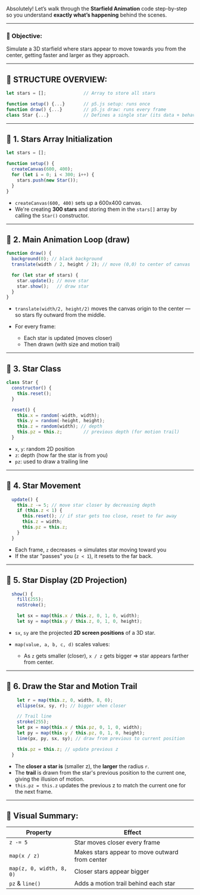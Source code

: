 Absolutely! Let’s walk through the **Starfield Animation** code step-by-step so you understand **exactly what’s happening** behind the scenes.

---

### 🎯 Objective:

Simulate a 3D starfield where stars appear to move towards you from the center, getting faster and larger as they approach.

---

## 🧱 STRUCTURE OVERVIEW:

```js
let stars = [];              // Array to store all stars

function setup() {...}       // p5.js setup: runs once
function draw() {...}        // p5.js draw: runs every frame
class Star {...}             // Defines a single star (its data + behavior)
```

---

## 🔹 1. **Stars Array Initialization**

```js
let stars = [];

function setup() {
  createCanvas(600, 400);
  for (let i = 0; i < 300; i++) {
    stars.push(new Star());
  }
}
```

* `createCanvas(600, 400)` sets up a 600x400 canvas.
* We're creating **300 stars** and storing them in the `stars[]` array by calling the `Star()` constructor.

---

## 🔹 2. **Main Animation Loop (draw)**

```js
function draw() {
  background(0); // black background
  translate(width / 2, height / 2); // move (0,0) to center of canvas

  for (let star of stars) {
    star.update(); // move star
    star.show();   // draw star
  }
}
```

* `translate(width/2, height/2)` moves the canvas origin to the center — so stars fly outward from the middle.
* For every frame:

  * Each star is updated (moves closer)
  * Then drawn (with size and motion trail)

---

## 🔹 3. **Star Class**

```js
class Star {
  constructor() {
    this.reset();
  }

  reset() {
    this.x = random(-width, width);
    this.y = random(-height, height);
    this.z = random(width); // depth
    this.pz = this.z;        // previous depth (for motion trail)
  }
```

* `x`, `y`: random 2D position
* `z`: depth (how far the star is from you)
* `pz`: used to draw a trailing line

---

## 🔹 4. **Star Movement**

```js
  update() {
    this.z -= 5; // move star closer by decreasing depth
    if (this.z < 1) {
      this.reset(); // if star gets too close, reset to far away
      this.z = width;
      this.pz = this.z;
    }
  }
```

* Each frame, `z` decreases → simulates star moving toward you
* If the star "passes" you (`z < 1`), it resets to the far back.

---

## 🔹 5. **Star Display (2D Projection)**

```js
  show() {
    fill(255);
    noStroke();

    let sx = map(this.x / this.z, 0, 1, 0, width);
    let sy = map(this.y / this.z, 0, 1, 0, height);
```

* `sx`, `sy` are the projected **2D screen positions** of a 3D star.
* `map(value, a, b, c, d)` scales values:

  * As `z` gets smaller (closer), `x / z` gets bigger ⇒ star appears farther from center.

---

## 🔹 6. **Draw the Star and Motion Trail**

```js
    let r = map(this.z, 0, width, 8, 0);
    ellipse(sx, sy, r); // bigger when closer

    // Trail line
    stroke(255);
    let px = map(this.x / this.pz, 0, 1, 0, width);
    let py = map(this.y / this.pz, 0, 1, 0, height);
    line(px, py, sx, sy); // draw from previous to current position

    this.pz = this.z; // update previous z
  }
```

* The **closer a star is** (smaller z), the **larger** the radius `r`.
* The **trail** is drawn from the star's previous position to the current one, giving the illusion of motion.
* `this.pz = this.z` updates the previous z to match the current one for the next frame.

---

## 🎇 Visual Summary:

| Property                 | Effect                                         |
| ------------------------ | ---------------------------------------------- |
| `z -= 5`                 | Star moves closer every frame                  |
| `map(x / z)`             | Makes stars appear to move outward from center |
| `map(z, 0, width, 8, 0)` | Closer stars appear bigger                     |
| `pz` & `line()`          | Adds a motion trail behind each star           |
